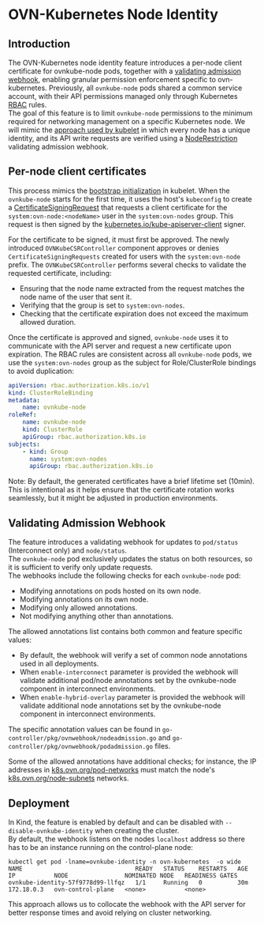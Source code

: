 # OVN-Kubernetes Node Identity

## Introduction

The OVN-Kubernetes node identity feature introduces a per-node client certificate for ovnkube-node pods,
together with a [validating admission webhook](https://kubernetes.io/docs/reference/access-authn-authz/admission-controllers/#validatingadmissionwebhook), 
enabling granular permission enforcement specific to ovn-kubernetes.
Previously, all `ovnkube-node` pods shared a common service account, 
with their API permissions managed only through Kubernetes [RBAC](https://kubernetes.io/docs/reference/access-authn-authz/rbac/) rules.\
The goal of this feature is to limit `ovnkube-node` permissions to the minimum required for networking management on a specific Kubernetes node.
We will mimic the [approach used by kubelet](https://kubernetes.io/docs/reference/access-authn-authz/kubelet-tls-bootstrapping/) in which every node has a unique identity, 
and its API write requests are verified using a [NodeRestriction](https://github.com/kubernetes/kubernetes/blob/9e0569f2ed3934060fabe51be4e15232bbea3877/plugin/pkg/admission/noderestriction/admission.go) validating admission webhook.

## Per-node client certificates

This process mimics the [bootstrap initialization](https://kubernetes.io/docs/reference/access-authn-authz/kubelet-tls-bootstrapping/#bootstrap-initialization) in kubelet.
When the `ovnkube-node` starts for the first time, it uses the host's `kubeconfig` to create a [CertificateSigningRequest](https://kubernetes.io/docs/reference/access-authn-authz/certificate-signing-requests/)
that requests a client certificate for the `system:ovn-node:<nodeName>` user in the `system:ovn-nodes` group.
This request is then signed by the [kubernetes.io/kube-apiserver-client](https://kubernetes.io/docs/reference/access-authn-authz/certificate-signing-requests/#kubernetes-signers) signer.

For the certificate to be signed, it must first be approved.
The newly introduced `OVNKubeCSRController` component approves or denies `CertificateSigningRequests` created for users with the `system:ovn-node` prefix.
The `OVNKubeCSRController` performs several checks to validate the requested certificate, including:
- Ensuring that the node name extracted from the request matches the node name of the user that sent it.
- Verifying that the group is set to `system:ovn-nodes`.
- Checking that the certificate expiration does not exceed the maximum allowed duration.

Once the certificate is approved and signed, `ovnkube-node` uses it to communicate with the API server and request a new certificate upon expiration.
The RBAC rules are consistent across all `ovnkube-node` pods, we use the `system:ovn-nodes` group as the subject for Role/ClusterRole bindings to avoid duplication:
```yaml
apiVersion: rbac.authorization.k8s.io/v1
kind: ClusterRoleBinding
metadata:
    name: ovnkube-node
roleRef:
    name: ovnkube-node
    kind: ClusterRole
    apiGroup: rbac.authorization.k8s.io
subjects:
    - kind: Group
      name: system:ovn-nodes
      apiGroup: rbac.authorization.k8s.io
```
Note: By default, the generated certificates have a brief lifetime set (10min).
This is intentional as it helps ensure that the certificate rotation works seamlessly, but it might be adjusted in production environments.

## Validating Admission Webhook

The feature introduces a validating webhook for updates to `pod/status` (Interconnect only) and `node/status`.\
The `ovnkube-node` pod exclusively updates the status on both resources, so it is sufficient to verify only update requests.\
The webhooks include the following checks for each `ovnkube-node` pod:
- Modifying annotations on pods hosted on its own node.
- Modifying annotations on its own node.
- Modifying only allowed annotations.
- Not modifying anything other than annotations.

The allowed annotations list contains both common and feature specific values:
 - By default, the webhook will verify a set of common node annotations used in all deployments.
 - When `enable-interconnect` parameter is provided the webhook will validate additional pod/node annotations set by the ovnkube-node component in interconnect environments.
 - When `enable-hybrid-overlay` parameter is provided the webhook will validate additional node annotations set by the ovnkube-node component in interconnect environments.

The specific annotation values can be found in `go-controller/pkg/ovnwebhook/nodeadmission.go` and `go-controller/pkg/ovnwebhook/podadmission.go` files.

Some of the allowed annotations have additional checks; for instance, the IP addresses in [k8s.ovn.org/pod-networks](https://github.com/ovn-org/ovn-kubernetes/blob/5d56a53df520a085e629cdc71be092afed9c3f0f/go-controller/pkg/util/pod_annotation.go#L20-L51)
must match the node's [k8s.ovn.org/node-subnets](https://github.com/ovn-org/ovn-kubernetes/blob/5d56a53df520a085e629cdc71be092afed9c3f0f/go-controller/pkg/util/subnet_annotations.go#L15-L39) networks.


## Deployment

In Kind,
the feature is enabled by default and can be disabled with `--disable-ovnkube-identity` when creating the cluster.\
By default,
the webhook listens on the nodes `localhost` address so there has to be an instance running on the control-plane node:
```
kubectl get pod -lname=ovnkube-identity -n ovn-kubernetes  -o wide
NAME                                READY   STATUS    RESTARTS   AGE   IP           NODE                NOMINATED NODE   READINESS GATES
ovnkube-identity-57f9778d99-llfqz   1/1     Running   0          30m   172.18.0.3   ovn-control-plane   <none>           <none>
```
This approach allows us to collocate the webhook with the API server for better response times
and avoid relying on cluster networking.